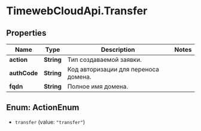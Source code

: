 # TimewebCloudApi.Transfer

## Properties

Name | Type | Description | Notes
------------ | ------------- | ------------- | -------------
**action** | **String** | Тип создаваемой заявки. | 
**authCode** | **String** | Код авторизации для переноса домена. | 
**fqdn** | **String** | Полное имя домена. | 



## Enum: ActionEnum


* `transfer` (value: `"transfer"`)




